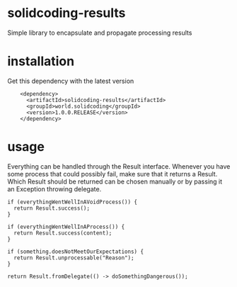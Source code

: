 # solidcoding-results
Simple library to encapsulate and propagate processing results

# installation
Get this dependency with the latest version
```
    <dependency>
      <artifactId>solidcoding-results</artifactId>
      <groupId>world.solidcoding</groupId>
      <version>1.0.0.RELEASE</version>
    </dependency>
```

# usage
Everything can be handled through the Result interface. Whenever you have some process that could possibly fail, make sure that it returns a Result. Which Result should be returned can be chosen manually or by passing it an Exception throwing delegate.

```
if (everythingWentWellInAVoidProcess()) {
  return Result.success();
}

if (everythingWentWellInAProcess()) {
  return Result.success(content);
}

if (something.doesNotMeetOurExpectations) {
  return Result.unprocessable("Reason");
}

return Result.fromDelegate(() -> doSomethingDangerous());
```